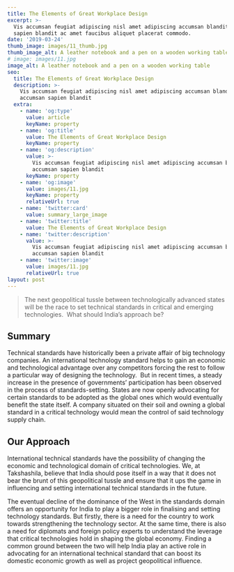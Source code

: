 ```yaml
---
title: The Elements of Great Workplace Design
excerpt: >-
  Vis accumsan feugiat adipiscing nisl amet adipiscing accumsan blandit accumsan
  sapien blandit ac amet faucibus aliquet placerat commodo.
date: '2019-03-24'
thumb_image: images/11_thumb.jpg
thumb_image_alt: A leather notebook and a pen on a wooden working table
# image: images/11.jpg
image_alt: A leather notebook and a pen on a wooden working table
seo:
  title: The Elements of Great Workplace Design
  description: >-
    Vis accumsan feugiat adipiscing nisl amet adipiscing accumsan blandit
    accumsan sapien blandit
  extra:
    - name: 'og:type'
      value: article
      keyName: property
    - name: 'og:title'
      value: The Elements of Great Workplace Design
      keyName: property
    - name: 'og:description'
      value: >-
        Vis accumsan feugiat adipiscing nisl amet adipiscing accumsan blandit
        accumsan sapien blandit
      keyName: property
    - name: 'og:image'
      value: images/11.jpg
      keyName: property
      relativeUrl: true
    - name: 'twitter:card'
      value: summary_large_image
    - name: 'twitter:title'
      value: The Elements of Great Workplace Design
    - name: 'twitter:description'
      value: >-
        Vis accumsan feugiat adipiscing nisl amet adipiscing accumsan blandit
        accumsan sapien blandit
    - name: 'twitter:image'
      value: images/11.jpg
      relativeUrl: true
layout: post
---
```


> The next geopolitical tussle between technologically advanced states will be the race to set technical standards in critical and emerging technologies.  What should India’s approach be? 

## Summary 

Technical standards have historically been a private affair of big technology companies. An international technology standard helps to gain an economic and technological advantage over any competitors forcing the rest to follow a particular way of designing the technology.  But in recent times, a steady increase in the presence of governments’ participation has been observed in the process of standards-setting. States are now openly advocating for certain standards to be adopted as the global ones which would eventually benefit the state itself. A company situated on their soil and owning a global standard in a critical technology would mean the control of said technology supply chain.

 
## Our Approach

International technical standards have the possibility of changing the economic and technological domain of critical technologies. We, at Takshashila, believe that India should pose itself in a way that it does not bear the brunt of this geopolitical tussle and ensure that it ups the game in influencing and setting international technical standards in the future. 

The eventual decline of the dominance of the West in the standards domain offers an opportunity for India to play a bigger role in finalising and setting technology standards. But firstly, there is a need for the country to work towards strengthening the technology sector. At the same time, there is also a need for diplomats and foreign policy experts to understand the leverage that critical technologies hold in shaping the global economy. Finding a common ground between the two will help India play an active role in advocating for an international technical standard that can boost its domestic economic growth as well as project geopolitical influence.